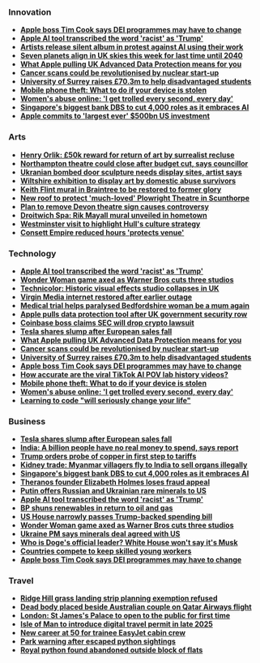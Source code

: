 ### Innovation
- **[Apple boss Tim Cook says DEI programmes may have to change](https://www.bbc.com/news/articles/clyjv8e49deo)**
- **[Apple AI tool transcribed the word 'racist' as 'Trump'](https://www.bbc.com/news/articles/c5ymvjjqzmeo)**
- **[Artists release silent album in protest against AI using their work](https://www.bbc.com/news/articles/cwyd3r62kp5o)**
- **[Seven planets align in UK skies this week for last time until 2040](https://www.bbc.com/news/articles/c5yd4z15r54o)**
- **[What Apple pulling UK Advanced Data Protection means for you](https://www.bbc.com/news/articles/cn524lx9445o)**
- **[Cancer scans could be revolutionised by nuclear start-up](https://www.bbc.com/news/articles/c1kjmm3n427o)**
- **[University of Surrey raises £70.3m to help disadvantaged students](https://www.bbc.com/news/articles/cgq90vv9zv5o)**
- **[Mobile phone theft: What to do if your device is stolen](https://www.bbc.com/news/articles/cwygwnvdq23o)**
- **[Women's abuse online: 'I get trolled every second, every day'](https://www.bbc.com/news/articles/c625z3xgyv1o)**
- **[Singapore's biggest bank DBS to cut 4,000 roles as it embraces AI](https://www.bbc.com/news/articles/c4g7xn9y64po)**
- **[Apple commits to 'largest ever' $500bn US investment](https://www.bbc.com/news/articles/ce980m2xv30o)**
### Arts
- **[Henry Orlik: £50k reward for return of art by surrealist recluse](https://www.bbc.com/news/articles/c5yen2k3l37o)**
- **[Northampton theatre could close after budget cut, says councillor](https://www.bbc.com/news/articles/cn8rxpn3302o)**
- **[Ukranian bombed door sculpture needs display sites, artist says](https://www.bbc.com/news/articles/c0q1w2ed4lqo)**
- **[Wiltshire exhibition to display art by domestic abuse survivors](https://www.bbc.com/news/articles/c9vm4jrrp99o)**
- **[Keith Flint mural in Braintree to be restored to former glory](https://www.bbc.com/news/articles/cn0j1j9rzneo)**
- **[New roof to protect 'much-loved' Plowright Theatre in Scunthorpe](https://www.bbc.com/news/articles/cly4nnn9yzzo)**
- **[Plan to remove Devon theatre sign causes controversy](https://www.bbc.com/news/articles/c86pwy84wxpo)**
- **[Droitwich Spa: Rik Mayall mural unveiled in hometown](https://www.bbc.com/news/articles/c2erx2exk87o)**
- **[Westminster visit to highlight Hull's culture strategy](https://www.bbc.com/news/articles/clyz2q5dq2eo)**
- **[Consett Empire reduced hours 'protects venue'](https://www.bbc.com/news/articles/cz61l7pg3j8o)**
### Technology
- **[Apple AI tool transcribed the word 'racist' as 'Trump'](https://www.bbc.com/news/articles/c5ymvjjqzmeo)**
- **[Wonder Woman game axed as Warner Bros cuts three studios](https://www.bbc.com/news/articles/c0q1w9q1qvyo)**
- **[Technicolor: Historic visual effects studio collapses in UK](https://www.bbc.com/news/articles/c89yxk1egkgo)**
- **[Virgin Media internet restored after earlier outage](https://www.bbc.com/news/articles/cy05n9xn1nqo)**
- **[Medical trial helps paralysed Bedfordshire woman be a mum again](https://www.bbc.com/news/articles/ckg87l62ywjo)**
- **[Apple pulls data protection tool after UK government security row](https://www.bbc.com/news/articles/cgj54eq4vejo)**
- **[Coinbase boss claims SEC will drop crypto lawsuit](https://www.bbc.com/news/articles/cgm1g37p1z8o)**
- **[Tesla shares slump after European sales fall](https://www.bbc.com/news/articles/cvgd9v3r69qo)**
- **[What Apple pulling UK Advanced Data Protection means for you](https://www.bbc.com/news/articles/cn524lx9445o)**
- **[Cancer scans could be revolutionised by nuclear start-up](https://www.bbc.com/news/articles/c1kjmm3n427o)**
- **[University of Surrey raises £70.3m to help disadvantaged students](https://www.bbc.com/news/articles/cgq90vv9zv5o)**
- **[Apple boss Tim Cook says DEI programmes may have to change](https://www.bbc.com/news/articles/clyjv8e49deo)**
- **[How accurate are the viral TikTok AI POV lab history videos?](https://www.bbc.com/news/articles/cy87076pdw3o)**
- **[Mobile phone theft: What to do if your device is stolen](https://www.bbc.com/news/articles/cwygwnvdq23o)**
- **[Women's abuse online: 'I get trolled every second, every day'](https://www.bbc.com/news/articles/c625z3xgyv1o)**
- **[Learning to code "will seriously change your life"](https://www.bbc.com/news/business-56194958)**
### Business
- **[Tesla shares slump after European sales fall](https://www.bbc.com/news/articles/cvgd9v3r69qo)**
- **[India: A billion people have no real money to spend, says report](https://www.bbc.com/news/articles/c8rk5d7ekjmo)**
- **[Trump orders probe of copper in first step to tariffs](https://www.bbc.com/news/articles/c5yxv0yj40ko)**
- **[Kidney trade: Myanmar villagers fly to India to sell organs illegally](https://www.bbc.com/news/articles/ckgy8p3pe71o)**
- **[Singapore's biggest bank DBS to cut 4,000 roles as it embraces AI](https://www.bbc.com/news/articles/c4g7xn9y64po)**
- **[Theranos founder Elizabeth Holmes loses fraud appeal](https://www.bbc.com/news/articles/c1jpg0069wgo)**
- **[Putin offers Russian and Ukrainian rare minerals to US](https://www.bbc.com/news/articles/c4gdx7488g5o)**
- **[Apple AI tool transcribed the word 'racist' as 'Trump'](https://www.bbc.com/news/articles/c5ymvjjqzmeo)**
- **[BP shuns renewables in return to oil and gas](https://www.bbc.com/news/articles/c3374ekd11po)**
- **[US House narrowly passes Trump-backed spending bill](https://www.bbc.com/news/articles/cp9yx7e13ryo)**
- **[Wonder Woman game axed as Warner Bros cuts three studios](https://www.bbc.com/news/articles/c0q1w9q1qvyo)**
- **[Ukraine PM says minerals deal agreed with US](https://www.bbc.com/news/articles/c337461n3xlo)**
- **[Who is Doge's official leader? White House won't say it's Musk](https://www.bbc.com/news/articles/c2erg38vjx8o)**
- **[Countries compete to keep skilled young workers](https://www.bbc.com/news/articles/cj30xr1vy2lo)**
- **[Apple boss Tim Cook says DEI programmes may have to change](https://www.bbc.com/news/articles/clyjv8e49deo)**
### Travel
- **[Ridge Hill grass landing strip planning exemption refused](https://www.bbc.com/news/articles/cy83x20l3nzo)**
- **[Dead body placed beside Australian couple on Qatar Airways flight](https://www.bbc.com/news/articles/cz03l18jv97o)**
- **[London: St James's Palace to open to the public for first time](https://www.bbc.com/news/articles/c62z77edl33o)**
- **[Isle of Man to introduce digital travel permit in late 2025](https://www.bbc.com/news/articles/cq6y4en6przo)**
- **[New career at 50 for trainee EasyJet cabin crew](https://www.bbc.com/news/articles/cx2gyrvl55lo)**
- **[Park warning after escaped python sightings](https://www.bbc.com/news/articles/cx2lmnl2gdvo)**
- **[Royal python found abandoned outside block of flats](https://www.bbc.com/news/articles/czx8qxdqr75o)**